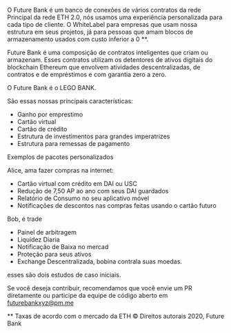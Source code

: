 O Future Bank é um banco de conexões de vários contratos da rede Principal da rede ETH 2.0, nós usamos uma experiência personalizada para cada tipo de cliente. O WhiteLabel para empresas que usam nossa estrutura em seus projetos, já para pessoas que amam blocos de armazenamento usados ​​com custo inferior a 0 **.

Future Bank é uma composição de contratos inteligentes que criam ou armazenam. Esses contratos utilizam os detentores de ativos digitais do blockchain Ethereum que envolvem atividades descentralizadas, de contratos e de empréstimos e com garantia zero a zero.

O Future Bank é o LEGO BANK.

São essas nossas principais características:
* Ganho por emprestimo
* Cartão virtual
* Cartão de crédito
* Estrutura de investimentos para grandes imperatrizes
* Estrutura para remessas de pagamento

Exemplos de pacotes personalizados

Alice, ama fazer compras na internet:
* Cartão virtual com crédito em DAI ou USC
* Redução de 7,50 AP ao ano com seus DAI guardados
* Relatório de Consumo no seu aplicativo móvel
* Notificações de descontos nas compras feitas usando o cartão futuro

Bob, é trade
* Painel de arbitragem
* Liquidez Diaria
* Notificação de Baixa no mercad
* Proteção para seus ativos
* Exchange Descentralizada, bobina contrala suas moedas.

esses são dois estudos de caso iniciais.


Se você deseja contribuir, recomendamos que você envie um PR diretamente ou participe da equipe de código aberto em futurebankxyz@pm.me

** Taxas de acordo com o mercado da ETH
© Direitos autorais 2020, Future Bank
